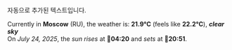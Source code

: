 
자동으로 추가된 텍스트입니다.

<!--START_SECTION:weather:moscow-->
Currently in **Moscow** (RU), the weather is: **21.9°C** (feels like **22.2°C**), ***clear sky***<br/>
On *July 24, 2025*, the *sun rises* at 🌅**04:20** and *sets* at 🌇**20:51**.
<!--END_SECTION:weather-->
